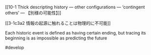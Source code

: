 [[10-1 Thick descripting history — other configurations — ‘contingent others’ — 【別様の可能性】]]

[[3-1c3a2 情報の起源に触れることは物理的に不可能]]

Each historic event is defined as having certain ending, but tracing its beginning is as impossible as predicting the future

#develop 